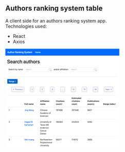 ## Authors ranking system table

A client side for an authors ranking system app.\
Technologies used:
* React
* Axios

![home page](readme/home.png)

